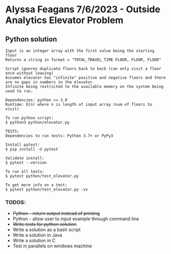 # Alyssa Feagans 7/6/2023 - Outside Analytics Elevator Problem

## Python solution
    Input is an integer array with the first value being the starting floor
    Returns a string in format = "TOTAL_TRAVEL_TIME FLOOR, FLOOR, FLOOR"

    Script ignores duplicate floors back to back (can only visit a floor once without leaving)
    Assumes elevator has "infinite" positive and negative floors and there are no gaps in numbers in the elevator.
    Infinite being restricted to the available memory on the system being used to run.

    Dependencies: python >= 3.0
    Runtime: O(n) where n is length of input array (num of floors to visit)

    To run python script:
    $ python3 python/elevator.py 

    TESTS:
    Dependencies to run tests: Python 3.7+ or PyPy3

    Install pytest:
    $ pip install -U pytest

    Validate install: 
    $ pytest --version

    To run all tests:
    $ pytest python/test_elevator.py

    To get more info on a test:     
    $ pytest python/test_elevator.py -vv

### TODOS:
- ~~Python - return output instead of printing~~
- Python - allow user to input example through command line
- ~~Write tests for python solution~~
- Write a solution as a bash script
- Write a solution in Java
- Write a solution in C
- Test in parallels on windows machine